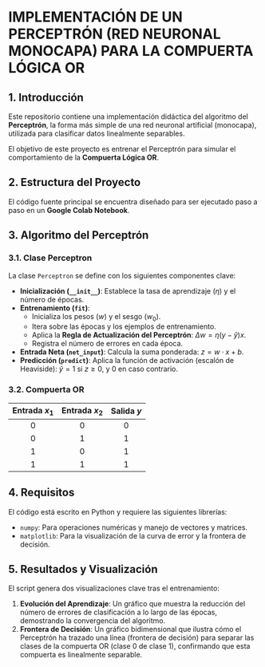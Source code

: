 # IMPLEMENTACIÓN DE UN PERCEPTRÓN (RED NEURONAL MONOCAPA) PARA LA COMPUERTA LÓGICA OR

## 1. Introducción

Este repositorio contiene una implementación didáctica del algoritmo del **Perceptrón**, la forma más simple de una red neuronal artificial (monocapa), utilizada para clasificar datos linealmente separables.

El objetivo de este proyecto es entrenar el Perceptrón para simular el comportamiento de la **Compuerta Lógica OR**.

## 2. Estructura del Proyecto

El código fuente principal se encuentra diseñado para ser ejecutado paso a paso en un **Google Colab Notebook**.

## 3. Algoritmo del Perceptrón

### 3.1. Clase Perceptron

La clase `Perceptron` se define con los siguientes componentes clave:

* **Inicialización (`__init__`)**: Establece la tasa de aprendizaje ($\eta$) y el número de épocas.
* **Entrenamiento (`fit`)**:
    * Inicializa los pesos ($w$) y el sesgo ($w_0$).
    * Itera sobre las épocas y los ejemplos de entrenamiento.
    * Aplica la **Regla de Actualización del Perceptrón**: $\Delta w = \eta (y - \hat{y}) x$.
    * Registra el número de errores en cada época.
* **Entrada Neta (`net_input`)**: Calcula la suma ponderada: $z = w \cdot x + b$.
* **Predicción (`predict`)**: Aplica la función de activación (escalón de Heaviside): $\hat{y} = 1$ si $z \ge 0$, y $0$ en caso contrario.

### 3.2. Compuerta OR

| Entrada $x_1$ | Entrada $x_2$ | Salida $y$ |
|:-------------:|:-------------:|:----------:|
| 0             | 0             | 0          |
| 0             | 1             | 1          |
| 1             | 0             | 1          |
| 1             | 1             | 1          |

## 4. Requisitos

El código está escrito en Python y requiere las siguientes librerías:

* `numpy`: Para operaciones numéricas y manejo de vectores y matrices.
* `matplotlib`: Para la visualización de la curva de error y la frontera de decisión.

## 5. Resultados y Visualización

El script genera dos visualizaciones clave tras el entrenamiento:

1.  **Evolución del Aprendizaje**: Un gráfico que muestra la reducción del número de errores de clasificación a lo largo de las épocas, demostrando la convergencia del algoritmo.
2.  **Frontera de Decisión**: Un gráfico bidimensional que ilustra cómo el Perceptrón ha trazado una línea (frontera de decisión) para separar las clases de la compuerta OR (clase 0 de clase 1), confirmando que esta compuerta es linealmente separable.
